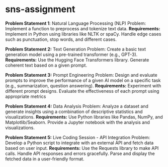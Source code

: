 # sns-assignment

**Problem Statement 1**: Natural Language Processing (NLP)
Problem: Implement a function to preprocess and tokenize text data. 
**Requirements:**
Implement in Python using libraries like NLTK or spaCy.
Handle edge cases such as punctuation, stop words, and different cases.

**Problem Statement 2:** Text Generation
Problem: Create a basic text generation model using a pre-trained transformer (e.g., GPT-3).
**Requirements:**
Use the Hugging Face Transformers library.
Generate coherent text based on a given prompt.

**Problem Statement 3:** Prompt Engineering
Problem: Design and evaluate prompts to improve the performance of a given AI model on a specific task (e.g., summarization, question answering).
**Requirements:**
Experiment with different prompt designs.
Evaluate the effectiveness of each prompt using appropriate metrics

**Problem Statement 4:** Data Analysis
Problem: Analyze a dataset and generate insights using a combination of descriptive statistics and visualizations.
**Requirements:**
Use Python libraries like Pandas, NumPy, and Matplotlib/Seaborn.
Provide a Jupyter notebook with the analysis and visualizations.

**Problem Statement 5:** Live Coding Session - API Integration
Problem: Develop a Python script to integrate with an external API and fetch data based on user input.
**Requirements:**
Use the Requests library to make API calls.
Handle API responses and errors gracefully.
Parse and display the fetched data in a user-friendly format.




